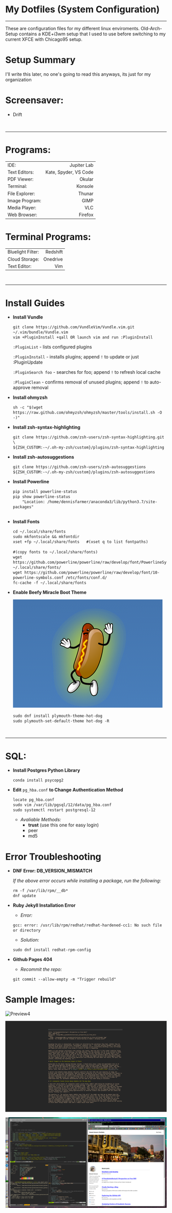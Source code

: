 # My Dotfiles (System Configuration)
<hr>
These are configuration files for my different linux enviroments. Old-Arch-Setup contains a KDE+i3wm setup that I used to use before switching to my current XFCE with Chicago95 setup.

# Setup Summary
I'll write this later, no one's going to read this anyways, its just for my organization

# Screensaver:

- Drift


<br>
<hr>

# Programs:
|                 |                      |
|:----------------|---------------------:|
|IDE:             | Jupiter Lab          |
|Text Editors:    | Kate, Spyder, VS Code|
|PDF Viewer:      | Okular               |
|Terminal:        | Konsole              |
|File Explorer:   | Thunar               |
|Image Program:   | GIMP                 |
|Media Player:    | VLC                  |
|Web Browser:     | Firefox              |


# Terminal Programs:

|                 |         |
|:----------------|--------:|
|Bluelight Filter:| Redshift|
|Cloud Storage:   | Onedrive|
|Text Editor:     | Vim     |






<br>
<hr>

# Install Guides

- **Install Vundle**

    ```
    git clone https://github.com/VundleVim/Vundle.vim.git ~/.vim/bundle/Vundle.vim
    vim +PluginInstall +qall OR launch vim and run :PluginInstall
    ```
    `:PluginList`       - lists configured plugins

    `:PluginInstall`    - installs plugins; append `!` to update or just :PluginUpdate

    `:PluginSearch foo` - searches for foo; append `!` to refresh local cache

    `:PluginClean`      - confirms removal of unused plugins; append `!` to auto-approve removal

- **Install ohmyzsh**

    ```
    sh -c "$(wget https://raw.github.com/ohmyzsh/ohmyzsh/master/tools/install.sh -O -)"
    ```
- **Install zsh-syntax-highlighting**

    ```
    git clone https://github.com/zsh-users/zsh-syntax-highlighting.git \ 
    ${ZSH_CUSTOM:-~/.oh-my-zsh/custom}/plugins/zsh-syntax-highlighting
    ```

- **Install zsh-autosuggestions**
    ```
    git clone https://github.com/zsh-users/zsh-autosuggestions ${ZSH_CUSTOM:-~/.oh-my-zsh/custom}/plugins/zsh-autosuggestions
    ```

- **Install Powerline**

    ```
    pip install powerline-status
    pip show powerline-status
        "Location: /home/dennisfarmer/anaconda3/lib/python3.7/site-packages"
    

    ```

- **Install Fonts**

    ```
    cd ~/.local/share/fonts
    sudo mkfontscale && mkfontdir
    xset +fp ~/.local/share/fonts   #(xset q to list fontpaths)
    
    #(copy fonts to ~/.local/share/fonts)
    wget https://github.com/powerline/powerline/raw/develop/font/PowerlineSymbols.otf ~/.local/share/fonts/
    wget https://github.com/powerline/powerline/raw/develop/font/10-powerline-symbols.conf /etc/fonts/conf.d/
    fc-cache -f ~/.local/share/fonts

    ```

- **Enable Beefy Miracle Boot Theme**
    
    ![ ](images/plymouth-hotdog.png)


    ```
    sudo dnf install plymouth-theme-hot-dog
    sudo plymouth-set-default-theme hot-dog -R
    ```
    


<br>
<hr>
    
    
    
# SQL:

- **Install Postgres Python Library**

    ```
    conda install psycopg2
    ```
    
- **Edit** `pg_hba.conf` **to Change Authentication Method**

    ```
    locate pg_hba.conf
    sudo vim /var/lib/pgsql/12/data/pg_hba.conf
    sudo systemctl restart postgresql-12
    ```
    
    - _Avaliable Methods:_
        - **trust** (use this one for easy login)
        - peer
        - md5
    
    
    
# Error Troubleshooting

- **DNF Error: DB_VERSION_MISMATCH**

    _If the above error occurs while installing a package, run the following:_

    ```
    rm -f /var/lib/rpm/__db*
    dnf update
    ```

- **Ruby Jekyll Installation Error**

    - _Error:_

    ```
    gcc: error: /usr/lib/rpm/redhat/redhat-hardened-cc1: No such file or directory
    ```
    - _Solution:_

    ```
    sudo dnf install redhat-rpm-config
    ```

- **Github Pages 404**

    - _Recommit the repo:_

    ```
    git commit --allow-empty -m "Trigger rebuild"
    ```

    
# Sample Images:

![Preview4](images/Preview4.png)

![Preview5](images/Preview5.png)

![Preview6](images/Preview6.png)
